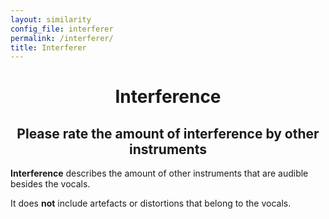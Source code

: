 ```yaml
---
layout: similarity
config_file: interferer
permalink: /interferer/
title: Interferer
---
```


<h1 style="text-align: center;">Interference</h1>

<h2 style="text-align: center;">Please rate the amount of interference by other instruments</h2>

**Interference** describes the amount of other instruments that are audible
besides the vocals.

It does **not** include artefacts or distortions that belong to the vocals.
